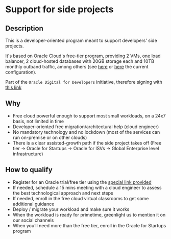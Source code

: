# Support for side projects

## Description

This is a developer-oriented program meant to support developers' side projects. 

It's based on Oracle Cloud's free-tier program, providing 2 VMs, one load balancer, 2 cloud-hosted databases with 20GB storage each and 10TB monthly outband traffic, among others (see [here](https://www.oracle.com/cloud/free/) or [here](http://www.oracle.com/us/what-can-i-do-with-300-in-credits-3746781.pdf) the current configuration).

Part of the `Oracle Digital for Developers` initiative, therefore signing with [this link][1]

## Why 
- Free cloud powerful enough to support most small workloads, on a 24x7 basis, not limited in time
- Developer-oriented free migration/architectural help (cloud engineer)
- No mandatory technology and no lockdown (most of the services can run on-premise or on other clouds)
- There is a clear assisted-growth path if the side project takes off (Free tier → Oracle for Startups → Oracle for ISVs → Global Enterprise level infrastructure)

## How to qualify
- Register for an Oracle trial/free tier using the [special link provided][1]
- If needed, schedule a 15 mins meeting with a cloud engineer to assess the best technological approach and next steps
- If needed, enroll in the free cloud virtual classrooms to get some additional guidance
- Deploy / migrate your workload and make sure it works
- When the workload is ready for primetime, greenlight us to mention it on our social channels
- When you’ll need more than the free tier, enroll in the Oracle for Startups program

[1]: https://myservices.us.oraclecloud.com/mycloud/signup?sourceType=:so:bl:or:dg:ocl::RC_WWSA200828P00060:Ocihub&SC=:so:bl:or:dg:ocl::RC_WWSA200828P00060:Ocihub&pcode=WWSA200828P00060
